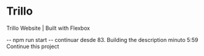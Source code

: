 # Trillo
Trillo Website | Built with Flexbox


-- npm run start
-- continuar desde 83. Building the description minuto 5:59
Continue this project
